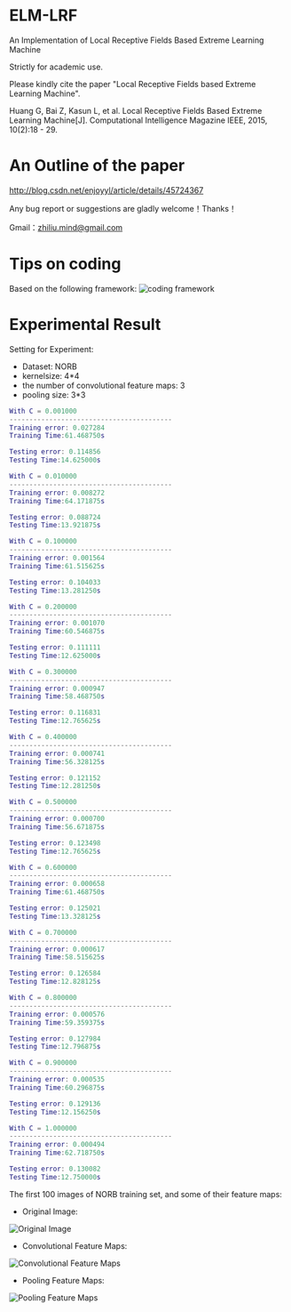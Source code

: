 # ELM-LRF
An Implementation of Local Receptive Fields Based Extreme Learning Machine

Strictly for academic use.

Please kindly cite the paper "Local Receptive Fields based Extreme Learning Machine".

Huang G, Bai Z, Kasun L, et al. Local Receptive Fields Based  Extreme Learning Machine[J]. Computational Intelligence Magazine IEEE,  2015, 10(2):18 - 29.

# An Outline of the paper

http://blog.csdn.net/enjoyyl/article/details/45724367

Any bug report or suggestions are gladly welcome！Thanks！

Gmail：zhiliu.mind@gmail.com

# Tips on coding

Based on the following framework:
![coding framework](http://img.blog.csdn.net/20160311222311371)

# Experimental Result

Setting for Experiment:

- Dataset: NORB
- kernelsize: 4*4
- the number of convolutional feature maps: 3
- pooling size: 3*3


```matlab
With C = 0.001000
-----------------------------------------
Training error: 0.027284
Training Time:61.468750s

Testing error: 0.114856
Testing Time:14.625000s

With C = 0.010000
-----------------------------------------
Training error: 0.008272
Training Time:64.171875s

Testing error: 0.088724
Testing Time:13.921875s

With C = 0.100000
-----------------------------------------
Training error: 0.001564
Training Time:61.515625s

Testing error: 0.104033
Testing Time:13.281250s

With C = 0.200000
-----------------------------------------
Training error: 0.001070
Training Time:60.546875s

Testing error: 0.111111
Testing Time:12.625000s

With C = 0.300000
-----------------------------------------
Training error: 0.000947
Training Time:58.468750s

Testing error: 0.116831
Testing Time:12.765625s

With C = 0.400000
-----------------------------------------
Training error: 0.000741
Training Time:56.328125s

Testing error: 0.121152
Testing Time:12.281250s

With C = 0.500000
-----------------------------------------
Training error: 0.000700
Training Time:56.671875s

Testing error: 0.123498
Testing Time:12.765625s

With C = 0.600000
-----------------------------------------
Training error: 0.000658
Training Time:61.468750s

Testing error: 0.125021
Testing Time:13.328125s

With C = 0.700000
-----------------------------------------
Training error: 0.000617
Training Time:58.515625s

Testing error: 0.126584
Testing Time:12.828125s

With C = 0.800000
-----------------------------------------
Training error: 0.000576
Training Time:59.359375s

Testing error: 0.127984
Testing Time:12.796875s

With C = 0.900000
-----------------------------------------
Training error: 0.000535
Training Time:60.296875s

Testing error: 0.129136
Testing Time:12.156250s

With C = 1.000000
-----------------------------------------
Training error: 0.000494
Training Time:62.718750s

Testing error: 0.130082
Testing Time:12.750000s
```


The first 100 images of NORB training set, and some of their feature maps:


- Original Image:

![Original Image](http://img.blog.csdn.net/20160311220420363)


- Convolutional Feature Maps:

![Convolutional Feature Maps](http://img.blog.csdn.net/20160311220603023)



- Pooling Feature Maps:

![Pooling Feature Maps](http://img.blog.csdn.net/20160311220640337)
